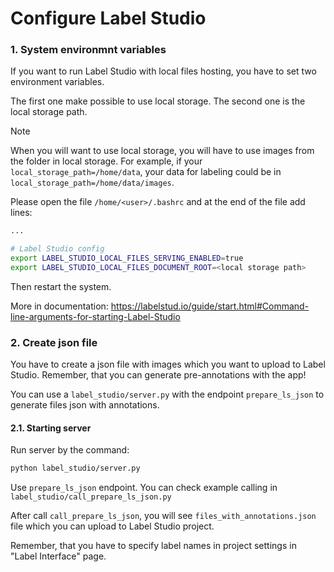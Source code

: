 # Configure Label Studio

### 1. System environmnt variables
If you want to run Label Studio with local files hosting, you have to set two environment variables.

The first one make possible to use local storage.
The second one is the local storage path.

> [!NOTE]  
> When you will want to use local storage, you will have to use images from the folder in local storage.
> For example, if your `local_storage_path=/home/data`, your data for labeling could be in `local_storage_path=/home/data/images`.

Please open the file `/home/<user>/.bashrc` and at the end of the file add lines:
```bash
...

# Label Studio config
export LABEL_STUDIO_LOCAL_FILES_SERVING_ENABLED=true
export LABEL_STUDIO_LOCAL_FILES_DOCUMENT_ROOT=<local storage path>
```

Then restart the system.

More in documentation: https://labelstud.io/guide/start.html#Command-line-arguments-for-starting-Label-Studio


### 2. Create json file
You have to create a json file with images which you want to upload to Label Studio. Remember, that you can generate pre-annotations with the app!

You can use a `label_studio/server.py` with the endpoint `prepare_ls_json` to generate files json with annotations.


#### 2.1. Starting server
Run server by the command:
```bash
python label_studio/server.py
```

Use `prepare_ls_json` endpoint. You can check example calling in `label_studio/call_prepare_ls_json.py`

After call `call_prepare_ls_json`, you will see `files_with_annotations.json` file which you can upload to Label Studio project.

Remember, that you have to specify label names in project settings in "Label Interface" page.
